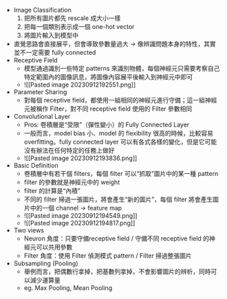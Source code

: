 * Image Classification
	1. 把所有圖片都先 rescale 成大小一樣
	2. 把每一個類別表示成一個 one-hot vector
	3. 將圖片輸入到模型中
* 直覺思路會直接展平，但會導致參數量過大 → 像辨識問題本身的特性，其實並不一定需要 fully connected
* Receptive Field
	* 模型通過識別一些特定 patterns 來識別物體，每個神經元只需要考察自己特定範圍內的圖像訊息，將圖像內容展平後輸入到神經元中即可
	* ![[Pasted image 20230912192551.png]]
* Parameter Sharing
	* 對每個 receptive field，都使用一組相同的神經元進行守備；這一組神經元被稱作 Filter，對不同 receptive field 使用的 Filter 參數相同
* Convolutional Layer
	* Pros: 卷積層是“受限”（彈性變小）的 Fully Connected Layer
	* 一般而言，model bias 小、model 的 flexibility 很高的時候，比較容易 overfitting。fully connected layer 可以有各式各樣的變化，但是它可能沒有辦法在任何特定的任務上做好
	* ![[Pasted image 20230912193836.png]]
* Basic Definition
	* 卷積層中有若干個 filters，每個 filter 可以“抓取”圖片中的某一種 pattern
	* filter 的參數就是神經元中的 weight
	* filter 的計算是“內積”
	* 不同的 filter 掃過一張圖片，將會產生“新的圖片”，每個 filter 將會產生圖片中的一個 channel → feature map
	* ![[Pasted image 20230912194549.png]]
	* ![[Pasted image 20230912194817.png]]
* Two views
	* Neuron 角度：只要守備receptive field / 守備不同 receptive field 的神經元可以共用參數
	* Filter 角度：使用 Filter 偵測模式 pattern / Filter 掃過整張圖片
* Subsampling (Pooling)
	* 舉例而言，把偶數行拿掉，把基數列拿掉，不會影響圖片的辨析，同時可以減少運算量
	* eg. Max Pooling, Mean Pooling
